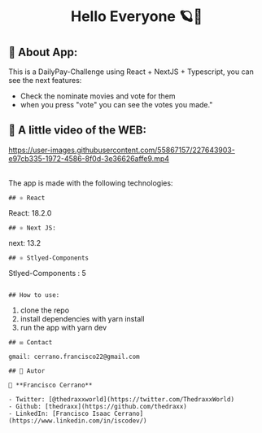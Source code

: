
<h1 align="center"> Hello Everyone 🪐👋</h1>

## 🤖 About App:
This is a DailyPay-Challenge using React + NextJS + Typescript, you can see the next features:
- Check the nominate movies and vote for them
- when you press "vote" you can see the votes you made."

## 🎥 A little video of the WEB:

https://user-images.githubusercontent.com/55867157/227643903-e97cb335-1972-4586-8f0d-3e36626affe9.mp4

<br> The app is made with the following technologies:</br>

```
## ⚛️ React
```
 React: 18.2.0
```
## ⚛️ Next JS:
```
next: 13.2
```
## ⚛️ Stlyed-Components 
```
Stlyed-Components : 5
```

## How to use: 
```
1. clone the repo
2. install dependencies with yarn install
3. run the app with yarn dev

```
## ✉️ Contact

gmail: cerrano.francisco22@gmail.com

## 🤔 Autor

👤 **Francisco Cerrano**

- Twitter: [@thedraxxworld](https://twitter.com/ThedraxxWorld)
- Github: [thedraxx](https://github.com/thedraxx)
- LinkedIn: [Francisco Isaac Cerrano](https://www.linkedin.com/in/iscodev/)



